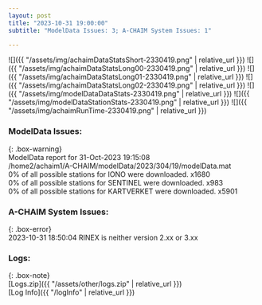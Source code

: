 ```yaml
---
layout: post
title: "2023-10-31 19:00:00"
subtitle: "ModelData Issues: 3; A-CHAIM System Issues: 1"

---
```


![]({{ "/assets/img/achaimDataStatsShort-2330419.png" | relative_url }})
![]({{ "/assets/img/achaimDataStatsLong00-2330419.png" | relative_url }})
![]({{ "/assets/img/achaimDataStatsLong01-2330419.png" | relative_url }})
![]({{ "/assets/img/achaimDataStatsLong02-2330419.png" | relative_url }})
![]({{ "/assets/img/modelDataDataStats-2330419.png" | relative_url }})
![]({{ "/assets/img/modelDataStationStats-2330419.png" | relative_url }})
![]({{ "/assets/img/achaimRunTime-2330419.png" | relative_url }})


### ModelData Issues:  
  
{: .box-warning}  
 ModelData report for 31-Oct-2023 19:15:08   
 /home2/achaim1/A-CHAIM/modelData/2023/304/19/modelData.mat   
 0% of all possible stations for IONO were downloaded. x1680   
 0% of all possible stations for SENTINEL were downloaded. x983   
 0% of all possible stations for KARTVERKET were downloaded. x5901   
  
### A-CHAIM System Issues:  
  
{: .box-error}  
2023-10-31 18:50:04 RINEX is neither version 2.xx or 3.xx  

### Logs:  
  
{: .box-note}  
[Logs.zip]({{ "/assets/other/logs.zip" | relative_url }})  
[Log Info]({{ "/logInfo" | relative_url }})  
